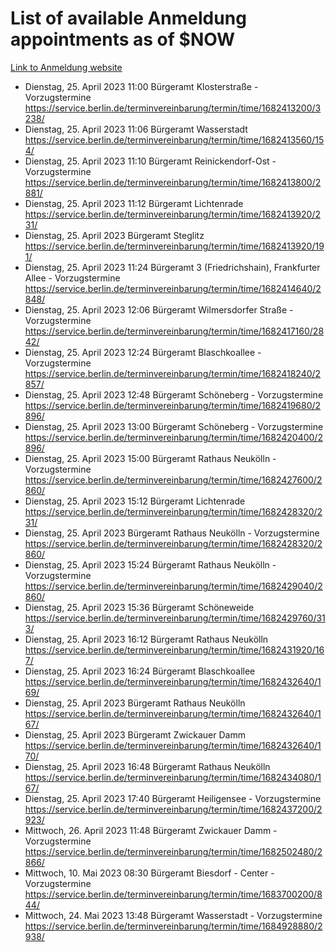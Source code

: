 # List of available Anmeldung appointments as of $NOW
[Link to Anmeldung website](https://service.berlin.de/terminvereinbarung/termin/tag.php?termin=1&anliegen[]=120686&dienstleisterlist=122210,122217,327316,122219,327312,122227,327314,122231,327346,122243,327348,122254,122252,329742,122260,329745,122262,329748,122271,327278,122273,327274,122277,327276,330436,122280,327294,122282,327290,122284,327292,122291,327270,122285,327266,122286,327264,122296,327268,150230,329760,122297,327286,122294,327284,122312,329763,122314,329775,122304,327330,122311,327334,122309,327332,317869,122281,327352,122279,329772,122283,122276,327324,122274,327326,122267,329766,122246,327318,122251,327320,122257,327322,122208,327298,122226,327300&herkunft=http%3A%2F%2Fservice.berlin.de%2Fdienstleistung%2F120686%2F)
- Dienstag, 25. April 2023 11:00 Bürgeramt Klosterstraße - Vorzugstermine https://service.berlin.de/terminvereinbarung/termin/time/1682413200/3238/
- Dienstag, 25. April 2023 11:06 Bürgeramt Wasserstadt https://service.berlin.de/terminvereinbarung/termin/time/1682413560/154/
- Dienstag, 25. April 2023 11:10 Bürgeramt Reinickendorf-Ost - Vorzugstermine https://service.berlin.de/terminvereinbarung/termin/time/1682413800/2881/
- Dienstag, 25. April 2023 11:12 Bürgeramt Lichtenrade https://service.berlin.de/terminvereinbarung/termin/time/1682413920/231/
- Dienstag, 25. April 2023  Bürgeramt Steglitz https://service.berlin.de/terminvereinbarung/termin/time/1682413920/191/
- Dienstag, 25. April 2023 11:24 Bürgeramt 3 (Friedrichshain), Frankfurter Allee - Vorzugstermine https://service.berlin.de/terminvereinbarung/termin/time/1682414640/2848/
- Dienstag, 25. April 2023 12:06 Bürgeramt Wilmersdorfer Straße - Vorzugstermine https://service.berlin.de/terminvereinbarung/termin/time/1682417160/2842/
- Dienstag, 25. April 2023 12:24 Bürgeramt Blaschkoallee - Vorzugstermine https://service.berlin.de/terminvereinbarung/termin/time/1682418240/2857/
- Dienstag, 25. April 2023 12:48 Bürgeramt Schöneberg - Vorzugstermine https://service.berlin.de/terminvereinbarung/termin/time/1682419680/2896/
- Dienstag, 25. April 2023 13:00 Bürgeramt Schöneberg - Vorzugstermine https://service.berlin.de/terminvereinbarung/termin/time/1682420400/2896/
- Dienstag, 25. April 2023 15:00 Bürgeramt Rathaus Neukölln - Vorzugstermine https://service.berlin.de/terminvereinbarung/termin/time/1682427600/2860/
- Dienstag, 25. April 2023 15:12 Bürgeramt Lichtenrade https://service.berlin.de/terminvereinbarung/termin/time/1682428320/231/
- Dienstag, 25. April 2023  Bürgeramt Rathaus Neukölln - Vorzugstermine https://service.berlin.de/terminvereinbarung/termin/time/1682428320/2860/
- Dienstag, 25. April 2023 15:24 Bürgeramt Rathaus Neukölln - Vorzugstermine https://service.berlin.de/terminvereinbarung/termin/time/1682429040/2860/
- Dienstag, 25. April 2023 15:36 Bürgeramt Schöneweide https://service.berlin.de/terminvereinbarung/termin/time/1682429760/313/
- Dienstag, 25. April 2023 16:12 Bürgeramt Rathaus Neukölln https://service.berlin.de/terminvereinbarung/termin/time/1682431920/167/
- Dienstag, 25. April 2023 16:24 Bürgeramt Blaschkoallee https://service.berlin.de/terminvereinbarung/termin/time/1682432640/169/
- Dienstag, 25. April 2023  Bürgeramt Rathaus Neukölln https://service.berlin.de/terminvereinbarung/termin/time/1682432640/167/
- Dienstag, 25. April 2023  Bürgeramt Zwickauer Damm https://service.berlin.de/terminvereinbarung/termin/time/1682432640/170/
- Dienstag, 25. April 2023 16:48 Bürgeramt Rathaus Neukölln https://service.berlin.de/terminvereinbarung/termin/time/1682434080/167/
- Dienstag, 25. April 2023 17:40 Bürgeramt Heiligensee - Vorzugstermine https://service.berlin.de/terminvereinbarung/termin/time/1682437200/2923/
- Mittwoch, 26. April 2023 11:48 Bürgeramt Zwickauer Damm - Vorzugstermine https://service.berlin.de/terminvereinbarung/termin/time/1682502480/2866/
- Mittwoch, 10. Mai 2023 08:30 Bürgeramt Biesdorf - Center - Vorzugstermine https://service.berlin.de/terminvereinbarung/termin/time/1683700200/844/
- Mittwoch, 24. Mai 2023 13:48 Bürgeramt Wasserstadt - Vorzugstermine https://service.berlin.de/terminvereinbarung/termin/time/1684928880/2938/

